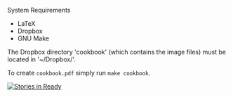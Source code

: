 System Requirements
* LaTeX
* Dropbox
* GNU Make

The Dropbox directory 'cookbook' (which contains the image files) must
be located in '~/Dropbox/'.

To create `cookbook.pdf` simply run `make cookbook`.

[![Stories in Ready](https://badge.waffle.io/syounkin/cookbook.png?label=ready&title=Ready)](https://waffle.io/syounkin/cookbook)

